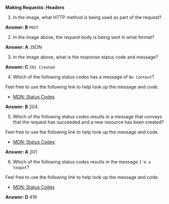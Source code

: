 **Making Requests: Headers**

1.  In the image, what HTTP method is being used as part of the request?

**Answer:  B** `POST`


2. In the image above, the request body is being sent in what format?

**Answer:  A** JSON

3. In the image above, what is the response status code and message?

**Answer:  C** `201 Created`

4.  Which of the following status codes has a message of `No Content`?

Feel free to use the following link to help look up the message and code.
- [MDN: Status Codes](https://developer.mozilla.org/en-US/docs/Web/HTTP/Status)

**Answer:  B** 204

5. Which of the following status codes results in a message that conveys that the request has succeeded and a new resource has been created?

Feel free to use the following link to help look up the message and code.
- [MDN: Status Codes](https://developer.mozilla.org/en-US/docs/Web/HTTP/Status)

**Answer:  A** 201

6. Which of the following status codes results in the message `I'm a teapot`?

Feel free to use the following link to help look up the message and code.
- [MDN: Status Codes](https://developer.mozilla.org/en-US/docs/Web/HTTP/Status)

**Answer:  D** 418